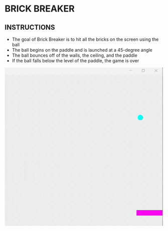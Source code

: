 # BRICK BREAKER 

## INSTRUCTIONS
- The goal of Brick Breaker is to hit all the bricks on the screen using the ball
- The ball begins on the paddle and is launched at a 45-degree angle 
- The ball bounces off of the walls, the ceiling, and the paddle
- If the ball falls below the level of the paddle, the game is over

![BrickBreaker.gif](BrickBreaker.gif)



